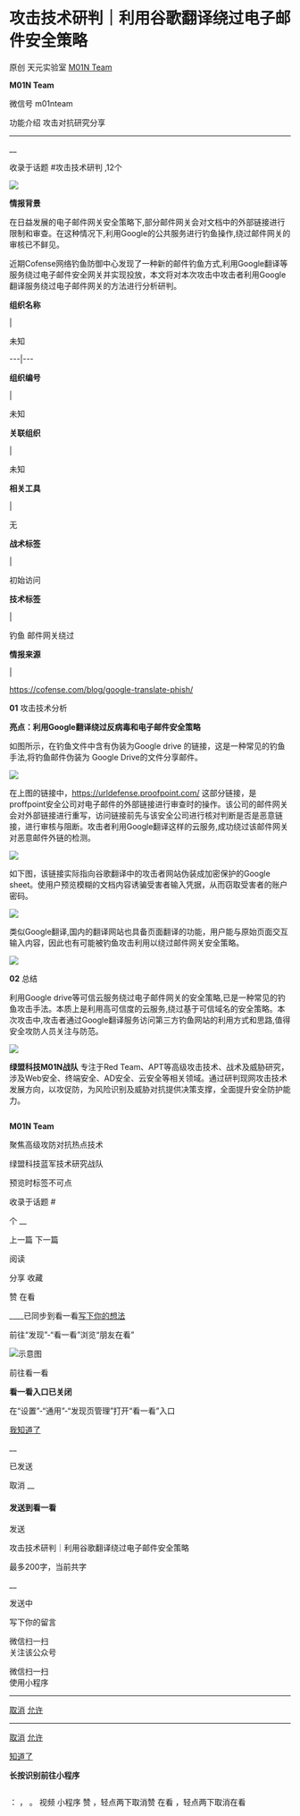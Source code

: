 #  攻击技术研判｜利用谷歌翻译绕过电子邮件安全策略

原创 天元实验室  [ M01N Team ](javascript:void\(0\);)

**M01N Team** ![]()

微信号 m01nteam

功能介绍 攻击对抗研究分享

____

__

收录于话题 #攻击技术研判 ,12个

![](https://gitee.com/fuli009/images/raw/master/public/20210830183532.png)

**情报背景**

在日益发展的电子邮件网关安全策略下,部分邮件网关会对文档中的外部链接进行限制和审查。在这种情况下,利用Google的公共服务进行钓鱼操作,绕过邮件网关的审核已不鲜见。

近期Cofense网络钓鱼防御中心发现了一种新的邮件钓鱼方式,利用Google翻译等服务绕过电子邮件安全网关并实现投放，本文将对本次攻击中攻击者利用Google翻译服务绕过电子邮件网关的方法进行分析研判。

  

 **组织名称**

|

未知  
  
---|---  
  
 **组织编号**

|

未知  
  
 **关联组织**

|

未知  
  
 **相关工具**

|

无  
  
 **战术标签**

|

初始访问  
  
 **技术标签**

|

钓鱼 邮件网关绕过  
  
 **情报来源**

|

https://cofense.com/blog/google-translate-phish/  
  
  

  

 **01** 攻击技术分析

 **亮点：利用Google翻译绕过反病毒和电子邮件安全策略**

如图所示，在钓鱼文件中含有伪装为Google drive 的链接，这是一种常见的钓鱼手法,将钓鱼邮件伪装为 Google Drive的文件分享邮件。

![](https://gitee.com/fuli009/images/raw/master/public/20210830183533.png)

  

在上图的链接中，https://urldefense.proofpoint.com/
这部分链接，是proffpoint安全公司对电子邮件的外部链接进行审查时的操作。该公司的邮件网关会对外部链接进行重写，访问链接前先与该安全公司进行核对判断是否是恶意链接，进行审核与阻断。攻击者利用Google翻译这样的云服务,成功绕过该邮件网关对恶意邮件外链的检测。

![](https://gitee.com/fuli009/images/raw/master/public/20210830183534.png)

  

如下图，该链接实际指向谷歌翻译中的攻击者网站伪装成加密保护的Google sheet。使用户预览模糊的文档内容诱骗受害者输入凭据，从而窃取受害者的账户密码。

![](https://gitee.com/fuli009/images/raw/master/public/20210830183535.png)

  

类似Google翻译,国内的翻译网站也具备页面翻译的功能，用户能与原始页面交互输入内容，因此也有可能被钓鱼攻击利用以绕过邮件网关安全策略。

![](https://gitee.com/fuli009/images/raw/master/public/20210830183537.png)

  

  

 **02** 总结

利用Google
drive等可信云服务绕过电子邮件网关的安全策略,已是一种常见的钓鱼攻击手法。本质上是利用高可信度的云服务,绕过基于可信域名的安全策略。本次攻击中,攻击者通过Google翻译服务访问第三方钓鱼网站的利用方式和思路,值得安全攻防人员关注与防范。

  

  

![](https://gitee.com/fuli009/images/raw/master/public/20210830183538.png)

 **绿盟科技M01N战队** 专注于Red
Team、APT等高级攻击技术、战术及威胁研究，涉及Web安全、终端安全、AD安全、云安全等相关领域。通过研判现网攻击技术发展方向，以攻促防，为风险识别及威胁对抗提供决策支撑，全面提升安全防护能力。

  

![]()

 **M01N Team**

聚焦高级攻防对抗热点技术

绿盟科技蓝军技术研究战队

  

预览时标签不可点

收录于话题 #

个 __

上一篇 下一篇

阅读

分享 收藏

赞 在看

____已同步到看一看[写下你的想法](javascript:;)

前往“发现”-“看一看”浏览“朋友在看”

![示意图](//res.wx.qq.com/mmbizwap/zh_CN/htmledition/images/pic/appmsg/pic_like_comment55871f.png)

前往看一看

**看一看入口已关闭**

在“设置”-“通用”-“发现页管理”打开“看一看”入口

[我知道了](javascript:;)

__

已发送

取消 __

####  发送到看一看

发送

攻击技术研判｜利用谷歌翻译绕过电子邮件安全策略

最多200字，当前共字

__

发送中

写下你的留言

微信扫一扫  
关注该公众号

微信扫一扫  
使用小程序

****

[取消](javascript:void\(0\);) [允许](javascript:void\(0\);)

****

[取消](javascript:void\(0\);) [允许](javascript:void\(0\);)

[知道了](javascript:;)

**长按识别前往小程序**

![]()

： ， 。 视频 小程序 赞 ，轻点两下取消赞 在看 ，轻点两下取消在看

